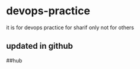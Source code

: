# devops-practice
it is for devops practice for sharif only not for others 
## updated in github
##hub
